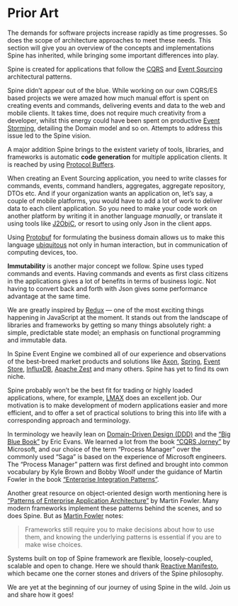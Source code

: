 # Prior Art

The demands for software projects increase rapidly as time progresses. So does the scope of architecture approaches to meet these needs.
This section will give you an overview of the concepts and implementations Spine has inherited, while bringing some important differences into play.

Spine is created for applications that follow the [CQRS](http://martinfowler.com/bliki/CQRS.html)  and [Event Sourcing](http://martinfowler.com/eaaDev/EventSourcing.html) architectural patterns.

Spine didn’t appear out of the blue. While working on our own CQRS/ES based projects we were amazed how much manual effort is spent on creating events and commands, delivering events and data to the web and mobile clients. It takes time, does not require much creativity from a developer, whilst this energy could have been spent on productive [Event Storming](http://ziobrando.blogspot.com/2013/11/introducing-event-storming.html), detailing the Domain model and so on. Attempts to address this issue led to the Spine vision.

A major addition Spine brings to the existent variety of tools, libraries, and frameworks is automatic **code generation** for multiple application clients. It is reached by using [Protocol Buffers](https://developers.google.com/protocol-buffers/docs/overview).

When creating an Event Sourcing application, you need to write classes for commands, events, command handlers, aggregates, aggregate repository, DTOs etc.
And if your organization wants an application on, let’s say, a couple of mobile platforms, you would have to add a lot of work to deliver data to each client application.
So you need to make your code work on another platform by writing it in another language *manually*, or translate it using tools like [J2ObjC](http://j2objc.org/), or resort to using only Json in the client apps.

Using [Protobuf](https://developers.google.com/protocol-buffers/docs/overview) for formulating the business domain allows us to make this language [ubiquitous](http://martinfowler.com/bliki/UbiquitousLanguage.html) not only in human interaction, but in communication of computing devices, too.

**Immutability** is another major concept we follow.
Spine uses typed commands and events. Having commands and events as first class citizens in the applications gives a lot of benefits in terms of business logic. Not having to convert back and forth with Json gives some performance advantage at the same time.

We are greatly inspired by [Redux](http://redux.js.org) — one of the most exciting things happening in JavaScript at the moment. It stands out from the landscape of libraries and frameworks by getting so many things absolutely right: a simple, predictable state model; an emphasis on functional programming and immutable data.

In Spine Event Engine we combined all of our experience and observations of the best-breed market products and solutions like [Axon](http://www.axonframework.org/), [Spring](https://spring.io/), [Event Store](https://geteventstore.com/), [InfluxDB](https://influxdata.com/), [Apache Zest](https://zest.apache.org/) and many others. Spine has yet to find its own niche.

 Spine probably won’t be the best fit for trading or highly loaded applications, where, for example, [LMAX](https://www.lmax.com/) does an excellent job. Our motivation is to make development of modern applications easier and more efficient, and to offer a set of practical solutions to bring this into life with a corresponding approach and terminology.

In terminology we heavily lean on [Domain-Driven Design (DDD)](http://www.grpc.io/blog/principles) and the [“Big Blue Book”](http://www.amazon.com/Domain-Driven-Design-Tackling-Complexity-Software/dp/0321125215) by Eric Evans. We learned a lot from the book [“CQRS Jorney”](https://msdn.microsoft.com/en-us/library/jj554200.aspx) by Microsoft, and our choice of the term “Process Manager” over the commonly used “Saga” is based on the experience of Microsoft engineers. The “Process Manager” pattern was first defined and brought into common vocabulary by Kyle Brown and Bobby Woolf under the guidance of Martin Fowler in the book [“Enterprise Integration Patterns”](http://www.enterpriseintegrationpatterns.com/patterns/messaging/ProcessManager.html).

Another great resource on object-oriented design worth mentioning here is [“Patterns of Enterprise Application Architecture”](http://www.martinfowler.com/books/eaa.html) by Martin Fowler. Many modern frameworks implement these patterns behind the scenes, and so does Spine. 
But as [Martin Fowler](http://www.martinfowler.com/books/eaa.html) notes:
>Frameworks still require you to make decisions about how to use them, and knowing the underlying patterns is essential if you are to make wise choices.

Systems built on top of Spine framework are flexible, loosely-coupled, scalable and open to change. Here we should thank [Reactive Manifesto](http://www.reactivemanifesto.org/), which became one the corner stones and drivers of the Spine philosophy.

We are yet at the beginning of our journey of using Spine in the wild. Join us and share how it goes!
